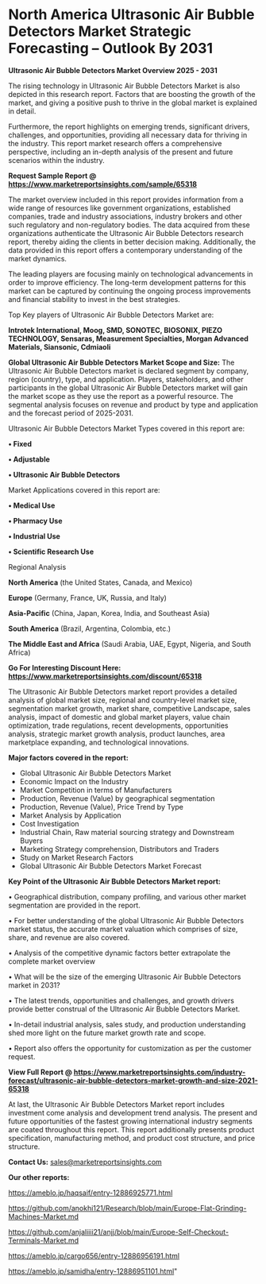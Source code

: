 # North America Ultrasonic Air Bubble Detectors Market Strategic Forecasting – Outlook By 2031

<Strong> Ultrasonic Air Bubble Detectors Market Overview 2025 - 2031</strong>

The rising technology in Ultrasonic Air Bubble Detectors Market is also depicted in this research report. Factors that are boosting the growth of the market, and giving a positive push to thrive in the global market is explained in detail.

Furthermore, the report highlights on emerging trends, significant drivers, challenges, and opportunities, providing all necessary data for thriving in the industry. This report market research offers a comprehensive perspective, including an in-depth analysis of the present and future scenarios within the industry.

<strong>Request Sample Report @ <a href=https://www.marketreportsinsights.com/sample/65318>https://www.marketreportsinsights.com/sample/65318</a></strong>

The market overview included in this report provides information from a wide range of resources like government organizations, established companies, trade and industry associations, industry brokers and other such regulatory and non-regulatory bodies. The data acquired from these organizations authenticate the Ultrasonic Air Bubble Detectors research report, thereby aiding the clients in better decision making. Additionally, the data provided in this report offers a contemporary understanding of the market dynamics.

The leading players are focusing mainly on technological advancements in order to improve efficiency. The long-term development patterns for this market can be captured by continuing the ongoing process improvements and financial stability to invest in the best strategies.

Top Key players of Ultrasonic Air Bubble Detectors Market are:

<strong>Introtek International, Moog, SMD, SONOTEC, BIOSONIX, PIEZO TECHNOLOGY, Sensaras, Measurement Specialties, Morgan Advanced Materials, Siansonic, Cdmiaoli</strong>

<strong><b>Global Ultrasonic Air Bubble Detectors Market Scope and Size:</b></strong>
The Ultrasonic Air Bubble Detectors market is declared segment by company, region (country), type, and application. Players, stakeholders, and other participants in the global Ultrasonic Air Bubble Detectors market will gain the market scope as they use the report as a powerful resource. The segmental analysis focuses on revenue and product by type and application and the forecast period of 2025-2031.

Ultrasonic Air Bubble Detectors Market Types covered in this report are:

<strong>• Fixed

• Adjustable

• Ultrasonic Air Bubble Detectors</strong>

Market Applications covered in this report are:

<strong>• Medical Use

• Pharmacy Use

• Industrial Use

• Scientific Research Use</strong> 

Regional Analysis

<strong>North America</strong> (the United States, Canada, and Mexico)

<strong>Europe</strong> (Germany, France, UK, Russia, and Italy)

<strong>Asia-Pacific</strong> (China, Japan, Korea, India, and Southeast Asia)

<strong>South America</strong> (Brazil, Argentina, Colombia, etc.)

<strong>The Middle East and Africa</strong> (Saudi Arabia, UAE, Egypt, Nigeria, and South Africa)

<strong>Go For Interesting Discount Here: <a href=https://www.marketreportsinsights.com/discount/65318>https://www.marketreportsinsights.com/discount/65318</a></strong>

The Ultrasonic Air Bubble Detectors market report provides a detailed analysis of global market size, regional and country-level market size, segmentation market growth, market share, competitive Landscape, sales analysis, impact of domestic and global market players, value chain optimization, trade regulations, recent developments, opportunities analysis, strategic market growth analysis, product launches, area marketplace expanding, and technological innovations.

<strong><b>Major factors covered in the report:</b></strong>
<ul>
  <li>Global Ultrasonic Air Bubble Detectors Market </li>
  <li>Economic Impact on the Industry</li>
  <li>Market Competition in terms of Manufacturers</li>
  <li>Production, Revenue (Value) by geographical segmentation</li>
  <li>Production, Revenue (Value), Price Trend by Type</li>
  <li>Market Analysis by Application</li>
  <li>Cost Investigation</li>
  <li>Industrial Chain, Raw material sourcing strategy and Downstream Buyers</li>
  <li>Marketing Strategy comprehension, Distributors and Traders</li>
  <li>Study on Market Research Factors</li>
  <li>Global Ultrasonic Air Bubble Detectors Market Forecast</li>
</ul>

<strong><b>Key Point of the Ultrasonic Air Bubble Detectors Market report:</b></strong>

• Geographical distribution, company profiling, and various other market segmentation are provided in the report.

• For better understanding of the global Ultrasonic Air Bubble Detectors market status, the accurate market valuation which comprises of size, share, and revenue are also covered.

• Analysis of the competitive dynamic factors better extrapolate the complete market overview

• What will be the size of the emerging Ultrasonic Air Bubble Detectors market in 2031?

• The latest trends, opportunities and challenges, and growth drivers provide better construal of the Ultrasonic Air Bubble Detectors Market.

• In-detail industrial analysis, sales study, and production understanding shed more light on the future market growth rate and scope.

• Report also offers the opportunity for customization as per the customer request.

<strong><b>View Full Report @ <a href=https://www.marketreportsinsights.com/industry-forecast/ultrasonic-air-bubble-detectors-market-growth-and-size-2021-65318>https://www.marketreportsinsights.com/industry-forecast/ultrasonic-air-bubble-detectors-market-growth-and-size-2021-65318</a></b></strong>


At last, the Ultrasonic Air Bubble Detectors Market report includes investment come analysis and development trend analysis. The present and future opportunities of the fastest growing international industry segments are coated throughout this report. This report additionally presents product specification, manufacturing method, and product cost structure, and price structure.

<strong>Contact Us:</strong>
sales@marketreportsinsights.com

<strong>Our other reports:</strong>

<a href=https://ameblo.jp/haqsaif/entry-12886925771.html>https://ameblo.jp/haqsaif/entry-12886925771.html</a>

<a href=https://github.com/anokhi121/Research/blob/main/Europe-Flat-Grinding-Machines-Market.md>https://github.com/anokhi121/Research/blob/main/Europe-Flat-Grinding-Machines-Market.md</a>

<a href=https://github.com/anjaliiii21/anjj/blob/main/Europe-Self-Checkout-Terminals-Market.md>https://github.com/anjaliiii21/anjj/blob/main/Europe-Self-Checkout-Terminals-Market.md</a>

<a href=https://ameblo.jp/cargo656/entry-12886956191.html>https://ameblo.jp/cargo656/entry-12886956191.html</a>

<a href=https://ameblo.jp/samidha/entry-12886951101.html>https://ameblo.jp/samidha/entry-12886951101.html</a>"
